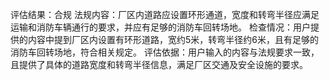 评估结果：合规
法规内容：厂区内道路应设置环形通道，宽度和转弯半径应满足运输和消防车辆通行的要求，并应有足够的消防车回转场地。
检查情况：用户提供的内容中提到厂区内设置有环形道路，宽约5米，转弯半径约6米，且有足够的消防车回转场地，符合相关规定。
评估依据：用户输入的内容与法规要求一致，且提供了具体的道路宽度和转弯半径信息，满足厂区交通及安全设施的要求。